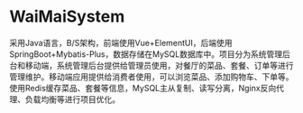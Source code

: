 # WaiMaiSystem
采用Java语言，B/S架构，前端使用Vue+ElementUI，后端使用SpringBoot+Mybatis-Plus，数据存储在MySQL数据库中。项目分为系统管理后台和移动端，系统管理后台提供给管理员使用，对餐厅的菜品、套餐、订单等进行管理维护。移动端应用提供给消费者使用，可以浏览菜品、添加购物车、下单等。使用Redis缓存菜品、套餐等信息，MySQL主从复制、读写分离，Nginx反向代理、负载均衡等进行项目优化。
